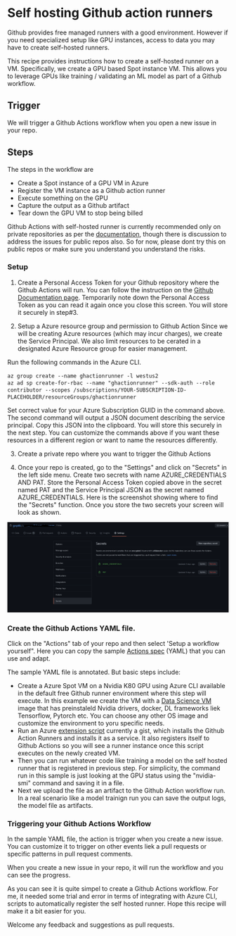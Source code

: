 # Self hosting Github action runners
Github provides free managed runners with a good environment. However if you need specialized setup like GPU instances, access to data you may have to create self-hosted runners. 

This recipe provides instructions how to create a self-hosted runner on a VM. Specifically, we create a GPU based Spot instance VM. 
This allows you to leverage GPUs like training / validating an ML model as part of a Github workflow. 

## Trigger
We will trigger a Github Actions workflow when you open a new issue in your repo. 

## Steps
The steps in the workflow are 

* Create a Spot instance of a GPU VM in Azure
* Register the VM instance as a Github action runner
* Execute something on the GPU
* Capture the output as a Github artifact
* Tear down the GPU VM to stop being billed


Github Actions with self-hosted runner is currently recommended only on private repositories as per the [documentation](https://docs.github.com/en/free-pro-team@latest/actions/hosting-your-own-runners/about-self-hosted-runners#self-hosted-runner-security-with-public-repositories), 
though there is discussion to address the issues for public repos also. So for now, please dont try this on public repos or make sure you understand you understand the risks. 

### Setup

1. Create a Personal Access Token for your Github repository where the Github Actions will run. 
You can follow the instruction on the [Github Documentation page](https://docs.github.com/en/free-pro-team@latest/github/authenticating-to-github/creating-a-personal-access-token). 
Temporarily note down the Personal Access Token as you can read it again once you close this screen. You will store it securely in step#3. 


2. Setup a Azure resource group and permission to Github Action
Since we will be creating Azure resources (which may incur charges), we create the Service Principal. We also limit resources to be cerated in a designated Azure Resource group for easier management. 

Run the following commands in the Azure CLI. 

```
az group create --name ghactionrunner -l westus2
az ad sp create-for-rbac --name "ghactionrunner" --sdk-auth --role contributor --scopes /subscriptions/YOUR-SUBSCRIPTION-ID-PLACEHOLDER/resourceGroups/ghactionrunner
```

Set correct value for your Azure Subscription GUID in the command above. The second command will output a JSON document describing the service principal. Copy this JSON into the clipboard. You will store this securely in the next step. 
You can customize the commands above if you want these resources in a different region or want to name the resources differently. 


3. Create a private repo where you want to trigger the Github Actions

4. Once your repo is created, go to the "Settings" and click on "Secrets" in the left side menu. Create two secrets with name AZURE_CREDENTIALS AND PAT. 
Store the Personal Access Token copied above in the secret named PAT and the Service Principal JSON as the secret named AZURE_CREDENTIALS. Here is the screenshot showing where to find the "Secrets" function. Once you store the two secrets your screen will look as shown. 


![Store Secrets](/images/ghsecrets.png)

### Create the Github Actions YAML file. 

Click on the "Actions" tab of your repo and then select 'Setup a workflow yourself". Here you can copy the sample [Actions spec](azure-spot-self-hosted-actions-template.yaml) (YAML) that you can use and adapt.

The sample YAML file is annotated. But basic steps include:
* Create a Azure Spot VM on a Nvidia K80 GPU using Azure CLI available in the default free Github runner environment where this step will execute. In this example we create the VM with a [Data Science VM](http://aka.ms/dsvm) image that has preinstaleld Nvidia drivers, docker, DL frameworks liek Tensorflow, Pytorch etc. You can choose any other OS image and customize the environment to yoru specific needs. 
* Run an Azure [extension script](https://gist.github.com/gopitk/805d7035217dfd2e81d52d0b109c3349/raw/ce581a3472af54ca3293a16016aec55023ed46a7/installgitactrunners.sh) currently a gist, 
which installs the Github Action Runners and installs it as a service. It also registers itself to Github Actions so you will see a runner instance once this script executes on the newly created VM. 
* Then you can run whatever code like training a model on the self hosted runner that is registered in previous step. For simplicity, the command run in this sample is just looking at the GPU status using the "nvidia-smi" command and saving it in a file.
* Next we upload the file as an artifact to the Github Action workflow run. In a real scenario like a model trainign run you can save the output logs, the model file as artifacts. 

### Triggering your Github Actions Workflow
In the sample YAML file, the action is trigger when you create a new issue. You can customize it to trigger on other events liek a pull requests or specific patterns in pull request comments. 

When you create a new issue in your repo, it will run the workflow and you can see the progress. 

As you can see it is quite simpel to create a Github Actions workflow. For me, it needed some trial and error in terms of integrating with Azure CLI, scripts to automatically register the self hosted runner. Hope this recipe will make it a bit easier for you. 

Welcome any feedback and suggestions as pull requests. 



